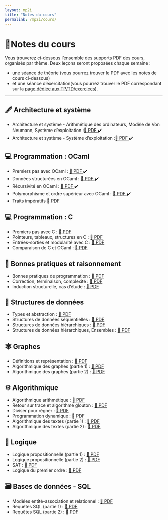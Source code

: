 ```yaml
---
layout: mp2i
title: "Notes du cours"
permalink: /mp2i/cours/
---
```


# 📘Notes du cours
Vous trouverez ci-dessous l’ensemble des supports PDF des cours, organisés par thème. Deux leçons seront proposées chaque semaine :  
- une séance de théorie (vous pourrez trouver le PDF avec les notes de cours ci-dessous)
- et une séance d’exercitation(vous pourrez trouver le PDF correspondant sur la [page dédiée aux TP/TD/exercices](/mp2i/exos/)).

---
## 🖋️ Architecture et système
- Architecture et système - Arithmétique des ordinateurs, Modèle de Von Neumann, Système d’exploitation :[📄 PDF ](https://elianacarozza.github.io/files/mp2i/1C.pdf) ✔️
- Architecture et système - Système d’exploitation :[📄 PDF ](https://elianacarozza.github.io/files/mp2i/2C.pdf) ✔️
  
## 💻 Programmation : OCaml
- Premiers pas avec OCaml : [📄 PDF ](https://elianacarozza.github.io/files/mp2i/3C.pdf) ✔️
- Données structurées en OCaml : [📄 PDF ](https://elianacarozza.github.io/files/mp2i/4C.pdf) ✔️
- Récursivité en OCaml : [📄 PDF ](https://elianacarozza.github.io/files/mp2i/5C.pdf) ✔️
- Polymorphisme et ordre supérieur avec OCaml : [📄 PDF ](https://elianacarozza.github.io/files/mp2i/5C2.pdf) ✔️
- Traits impératifs [📄 PDF ](https://elianacarozza.github.io/files/mp2i/6C.pdf)

## 💻 Programmation : C
- Premiers pas avec C : [📄 PDF ](#)
- Pointeurs, tableaux, structures en C : [📄 PDF ](#)
- Entrées-sorties et modularité avec C : [📄 PDF ](#)
- Comparaison de C et OCaml : [📄 PDF ](#)

## 🧠 Bonnes pratiques et raisonnement
- Bonnes pratiques de programmation : [📄 PDF ](#)
- Correction, terminaison, complexité : [📄 PDF ](#)
- Induction structurelle, cas d’étude : [📄 PDF ](#)

## 🧱 Structures de données
- Types et abstraction : [📄 PDF ](#)
- Structures de données séquentielles : [📄 PDF ](#)
- Structures de données hiérarchiques : [📄 PDF ](#)
- Structures de données hiérarchiques, Ensembles : [📄 PDF ](#)

## 🕸️ Graphes
- Définitions et représentation : [📄 PDF ](#)
- Algorithmique des graphes (partie 1) : [📄 PDF ](#)
- Algorithmique des graphes (partie 2) : [📄 PDF ](#)

## ⚙️ Algorithmique
- Algorithmique arithmétique : [📄 PDF ](#)
- Retour sur trace et algorithme glouton : [📄 PDF ](#)
- Diviser pour régner : [📄 PDF ](#)
- Programmation dynamique : [📄 PDF ](#)
- Algorithmique des textes (partie 1) : [📄 PDF ](#)
- Algorithmique des textes (partie 2) : [📄 PDF ](#)

## 🔢 Logique
- Logique propositionnelle (partie 1) : [📄 PDF ](#)
- Logique propositionnelle (partie 2) : [📄 PDF ](#)
- SAT : [📄 PDF ](#)
- Logique du premier ordre : [📄 PDF ](#)

## 🗃️ Bases de données - SQL
- Modèles entité-association et relationnel : [📄 PDF ](#)
- Requêtes SQL (partie 1) : [📄 PDF ](#)
- Requêtes SQL (partie 2) : [📄 PDF ](#)

